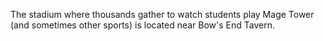 The stadium where thousands gather to watch students play Mage Tower (and sometimes other sports) is located near Bow's End Tavern.